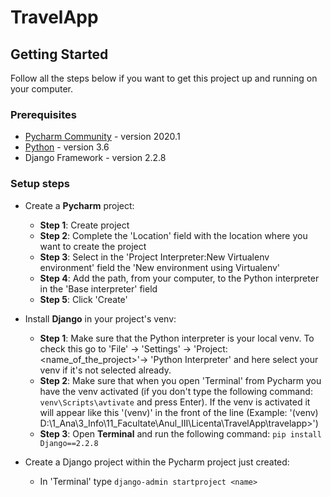 # TravelApp


## Getting Started

Follow all the steps below if you want to get this project up and running on your computer.

### Prerequisites

* [Pycharm Community](https://www.jetbrains.com/pycharm/) - version 2020.1
* [Python](https://www.python.org/downloads/release/python-360/) - version 3.6
* Django Framework - version 2.2.8

### Setup steps

* Create a <strong>Pycharm</strong> project:
  * <strong>Step 1</strong>: Create project
  * <strong>Step 2</strong>: Complete the 'Location' field with the location where you want to create the project
  * <strong>Step 3</strong>: Select in the 'Project Interpreter:New Virtualenv environment' field the 'New environment using Virtualenv'
  * <strong>Step 4</strong>: Add the path, from your computer, to the Python interpreter in the 'Base interpreter' field
  * <strong>Step 5</strong>: Click 'Create'

* Install <strong>Django</strong> in your project's venv:
  * <strong>Step 1</strong>: Make sure that the Python interpreter is your local venv. To check this go to 'File' -> 'Settings' -> 'Project: <name_of_the_project>'-> 'Python Interpreter' and here select your venv if it's not selected already.
  * <strong>Step 2</strong>: Make sure that when you open 'Terminal' from Pycharm you have the venv activated (if you don't type the following command: `venv\Scripts\avtivate` and press Enter). If the venv is activated it will appear like this '(venv)' in the front of the line (Example: '(venv) D:\1_Ana\3_Info\11_Facultate\Anul_III\Licenta\TravelApp\travelapp>')
  * <strong>Step 3</strong>: Open <strong>Terminal</strong> and run the following command: `pip install Django==2.2.8`
  
* Create a Django project within the Pycharm project just created:
  * In 'Terminal' type `django-admin startproject <name>`

